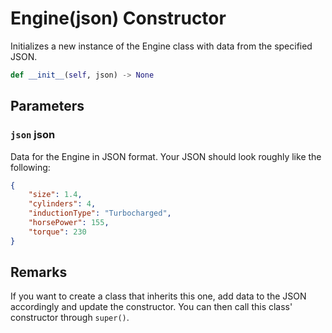 # Engine(json) Constructor
Initializes a new instance of the Engine class with data from the specified JSON.

```Python
def __init__(self, json) -> None
```

## Parameters
### `json` json
Data for the Engine in JSON format. Your JSON should look roughly like the following:

```JSON
{
	"size": 1.4,
	"cylinders": 4,
	"inductionType": "Turbocharged",
	"horsePower": 155,
	"torque": 230
}
```

## Remarks
If you want to create a class that inherits this one, add data to the JSON accordingly and update the constructor. You can then call this class' constructor through `super()`.